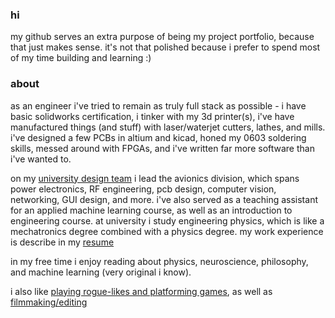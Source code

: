 ### hi

my github serves an extra purpose of being my project portfolio, because that just makes sense. it's not that polished because i prefer to spend most of my time building and learning :) 


### about
as an engineer i've tried to remain as truly full stack as possible - i have basic solidworks certification, i tinker with my 3d printer(s), i've have manufactured things (and stuff) with laser/waterjet cutters, lathes, and mills. i've designed a few PCBs in altium and kicad, honed my 0603 soldering skills, messed around with FPGAs, and i've written far more software than i've wanted to. 

on my [university design team](https://ubcaerodesign.com/) i lead the avionics division, which spans power electronics, RF engineering, pcb design, computer vision, networking, GUI design, and more. i've also served as a teaching assistant for an applied machine learning course, as well as an introduction to engineering course. at university i study engineering physics, which is like a mechatronics degree combined with a physics degree. my work experience is describe in my [resume](https://nullcline.github.io/files/andrew-resume-2023_06_30.pdf)  

in my free time i enjoy reading about physics, neuroscience, philosophy, and machine learning (very original i know). 

i also like [playing rogue-likes and platforming games](https://steamcommunity.com/id/nullcline_/), as well as [filmmaking/editing](https://www.youtube.com/@nullcline_)
